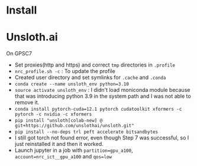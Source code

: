 # Install

# Unsloth.ai

On GPSC7

* Set proxies(http and https) and correct `tmp` directories in `.profile`
* `nrc_profile.sh -c` : To update the profile
* Created user directory and set symlinks for `.cache` and `.conda`
* `conda create --name unsloth_env python=3.10`
* `source activate unsloth_env` : I didn't load moniconda module because that was introducing python 3.9 in the system path and I was not able to remove it.
* `conda install pytorch-cuda=12.1 pytorch cudatoolkit xformers -c pytorch -c nvidia -c xformers`
* `pip install "unsloth[colab-new] @ git+https://github.com/unslothai/unsloth.git"`
* `pip install --no-deps trl peft accelerate bitsandbytes`
* I still got torch not found error, even though Step 7 was successful, so I just reinstalled it and then it worked.
* Launch jupyter in a job with `partition=gpu_a100`, `account=nrc_ict__gpu_a100` and `qos=low`
